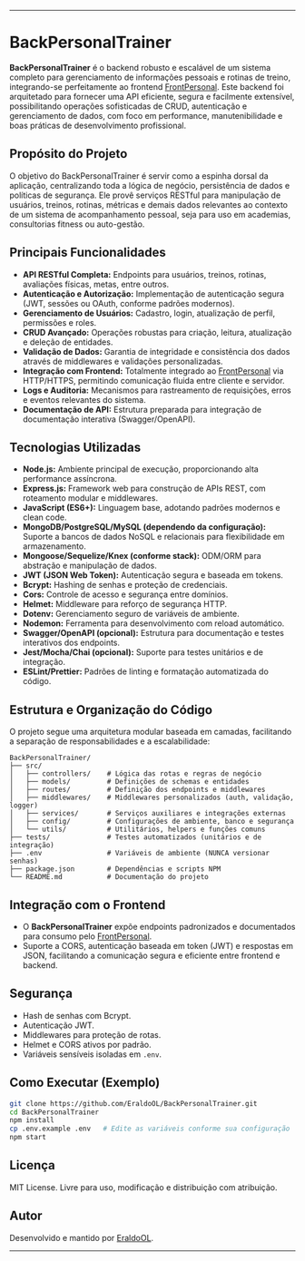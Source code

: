 
---

# BackPersonalTrainer

**BackPersonalTrainer** é o backend robusto e escalável de um sistema completo para gerenciamento de informações pessoais e rotinas de treino, integrando-se perfeitamente ao frontend [FrontPersonal](https://github.com/EraldoOL/FrontPersonal). Este backend foi arquitetado para fornecer uma API eficiente, segura e facilmente extensível, possibilitando operações sofisticadas de CRUD, autenticação e gerenciamento de dados, com foco em performance, manutenibilidade e boas práticas de desenvolvimento profissional.

## Propósito do Projeto

O objetivo do BackPersonalTrainer é servir como a espinha dorsal da aplicação, centralizando toda a lógica de negócio, persistência de dados e políticas de segurança. Ele provê serviços RESTful para manipulação de usuários, treinos, rotinas, métricas e demais dados relevantes ao contexto de um sistema de acompanhamento pessoal, seja para uso em academias, consultorias fitness ou auto-gestão.

## Principais Funcionalidades

- **API RESTful Completa:** Endpoints para usuários, treinos, rotinas, avaliações físicas, metas, entre outros.
- **Autenticação e Autorização:** Implementação de autenticação segura (JWT, sessões ou OAuth, conforme padrões modernos).
- **Gerenciamento de Usuários:** Cadastro, login, atualização de perfil, permissões e roles.
- **CRUD Avançado:** Operações robustas para criação, leitura, atualização e deleção de entidades.
- **Validação de Dados:** Garantia de integridade e consistência dos dados através de middlewares e validações personalizadas.
- **Integração com Frontend:** Totalmente integrado ao [FrontPersonal](https://github.com/EraldoOL/FrontPersonal) via HTTP/HTTPS, permitindo comunicação fluida entre cliente e servidor.
- **Logs e Auditoria:** Mecanismos para rastreamento de requisições, erros e eventos relevantes do sistema.
- **Documentação de API:** Estrutura preparada para integração de documentação interativa (Swagger/OpenAPI).

## Tecnologias Utilizadas

- **Node.js:** Ambiente principal de execução, proporcionando alta performance assíncrona.
- **Express.js:** Framework web para construção de APIs REST, com roteamento modular e middlewares.
- **JavaScript (ES6+):** Linguagem base, adotando padrões modernos e clean code.
- **MongoDB/PostgreSQL/MySQL (dependendo da configuração):** Suporte a bancos de dados NoSQL e relacionais para flexibilidade em armazenamento.
- **Mongoose/Sequelize/Knex (conforme stack):** ODM/ORM para abstração e manipulação de dados.
- **JWT (JSON Web Token):** Autenticação segura e baseada em tokens.
- **Bcrypt:** Hashing de senhas e proteção de credenciais.
- **Cors:** Controle de acesso e segurança entre domínios.
- **Helmet:** Middleware para reforço de segurança HTTP.
- **Dotenv:** Gerenciamento seguro de variáveis de ambiente.
- **Nodemon:** Ferramenta para desenvolvimento com reload automático.
- **Swagger/OpenAPI (opcional):** Estrutura para documentação e testes interativos dos endpoints.
- **Jest/Mocha/Chai (opcional):** Suporte para testes unitários e de integração.
- **ESLint/Prettier:** Padrões de linting e formatação automatizada do código.

## Estrutura e Organização do Código

O projeto segue uma arquitetura modular baseada em camadas, facilitando a separação de responsabilidades e a escalabilidade:

```
BackPersonalTrainer/
├── src/
│   ├── controllers/    # Lógica das rotas e regras de negócio
│   ├── models/         # Definições de schemas e entidades
│   ├── routes/         # Definição dos endpoints e middlewares
│   ├── middlewares/    # Middlewares personalizados (auth, validação, logger)
│   ├── services/       # Serviços auxiliares e integrações externas
│   ├── config/         # Configurações de ambiente, banco e segurança
│   └── utils/          # Utilitários, helpers e funções comuns
├── tests/              # Testes automatizados (unitários e de integração)
├── .env                # Variáveis de ambiente (NUNCA versionar senhas)
├── package.json        # Dependências e scripts NPM
└── README.md           # Documentação do projeto
```

## Integração com o Frontend

- O **BackPersonalTrainer** expõe endpoints padronizados e documentados para consumo pelo [FrontPersonal](https://github.com/EraldoOL/FrontPersonal).
- Suporte a CORS, autenticação baseada em token (JWT) e respostas em JSON, facilitando a comunicação segura e eficiente entre frontend e backend.

## Segurança

- Hash de senhas com Bcrypt.
- Autenticação JWT.
- Middlewares para proteção de rotas.
- Helmet e CORS ativos por padrão.
- Variáveis sensíveis isoladas em `.env`.

## Como Executar (Exemplo)

```bash
git clone https://github.com/EraldoOL/BackPersonalTrainer.git
cd BackPersonalTrainer
npm install
cp .env.example .env   # Edite as variáveis conforme sua configuração
npm start
```

## Licença

MIT License. Livre para uso, modificação e distribuição com atribuição.

## Autor

Desenvolvido e mantido por [EraldoOL](https://github.com/EraldoOL).

---
